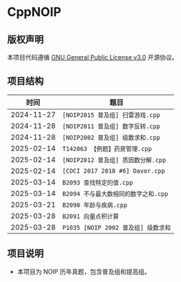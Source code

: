 # CppNOIP

## 版权声明

本项目代码遵循 [GNU General Public License v3.0](LICENSE) 开源协议。

## 项目结构

| <center>时间</center> | <center>题目</center>                |
| --------------------- | ------------------------------------ |
| 2024-11-27            | `[NOIP2015 普及组] 扫雷游戏.cpp`     |
| 2024-11-28            | `[NOIP2011 普及组] 数字反转.cpp`     |
| 2024-11-28            | `[NOIP2002 普及组] 级数求和.cpp`     |
| 2025-02-14            | `T142063 【例题】药房管理.cpp`       |
| 2025-02-14            | `[NOIP2012 普及组] 质因数分解.cpp`   |
| 2025-02-14            | `[COCI 2017 2018 #6] Davor.cpp`      |
| 2025-03-14            | `B2093 查找特定的值.cpp`             |
| 2025-03-14            | `B2094 不与最大数相同的数字之和.cpp` |
| 2025-03-21            | `B2090 年龄与疾病.cpp`               |
| 2025-03-28            | `B2091 向量点积计算`                 |
| 2025-03-28            | `P1035 [NOIP 2002 普及组] 级数求和`  |

## 项目说明

- 本项目为 NOIP 历年真题，包含普及组和提高组。

